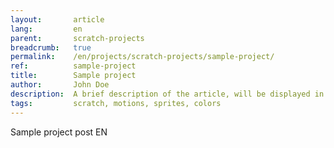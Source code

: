 ```yaml
---
layout:       article
lang:         en
parent:       scratch-projects
breadcrumb:   true
permalink:    /en/projects/scratch-projects/sample-project/
ref:          sample-project
title:        Sample project
author:       John Doe
description:  A brief description of the article, will be displayed in the list.
tags:         scratch, motions, sprites, colors
---
```


Sample project post EN
